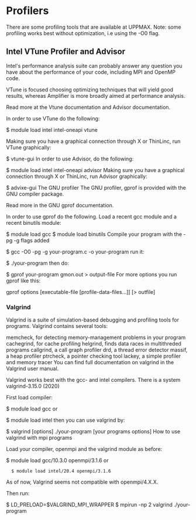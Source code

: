 # Profilers

There are some profiling tools that are available at UPPMAX.
Note: some profiling works best without optimization, i.e using the -O0 flag.

## Intel VTune Profiler and Advisor

Intel's performance analysis suite can probably answer any question you have about the performance of your code, including MPI and OpenMP code.

VTune is focused choosing optimizing techniques that will yield good results, whereas Amplifier is more broadly aimed at performance analysis.

Read more at the Vtune documentation and Advisor documentation.

In order to use VTune do the following:

$ module load intel intel-oneapi vtune

Making sure you have a graphical connection through X or ThinLinc, run VTune graphically:

$ vtune-gui
In order to use Advisor, do the following:

$ module load intel intel-oneapi advisor
Making sure you have a graphical connection through X or ThinLinc, run Advisor graphically:

$ advixe-gui
The GNU profiler
The GNU profiler, gprof is provided with the GNU compiler package.

Read more in the GNU gprof documentation.

In order to use gprof do the following.
Load a recent gcc module and a recent binutils module:

$ module load gcc
$ module load binutils
Compile your program with the -pg -g flags added

$ gcc -O0 -pg -g your-program.c -o your-program
run it:

$ ./your-program
then do:

$ gprof your-program gmon.out > output-file
For more options you run gprof like this:

gprof options [executable-file [profile-data-files…]] [> outfile]


### Valgrind

Valgrind is a suite of simulation-based debugging and profiling tools for programs.
Valgrind contains several tools:

memcheck, for detecting memory-management problems in your program
cachegrind, for cache profiling
helgrind, finds data races in multithreded programs
callgrind, a call graph profiler
drd, a thread error detector
massif, a heap profiler
ptrcheck, a pointer checking tool
lackey, a simple profiler and memory tracer
You can find full documentation on valgrind in the Valgrind user manual.

Valgrind works best with the gcc- and intel compilers. There is a system valgrind-3.15.0 (2020)

First load compiler:

$ module load gcc
or

$ module load intel
then you can use valgrind by:

$ valgrind [options] ./your-program [your programs options]
How to use valgrind with mpi programs

Load your compiler, openmpi and the valgrind module as before:


$ module load gcc/10.3.0 openmpi/3.1.6
or

      $ module load intel/20.4 openmpi/3.1.6
As of now, Valgrind seems not compatible with openmpi/4.X.X.

Then run:

$ LD_PRELOAD=$VALGRIND_MPI_WRAPPER
$ mpirun -np 2 valgrind ./your-program
